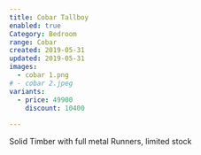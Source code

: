 ```yaml
---
title: Cobar Tallboy
enabled: true
Category: Bedroom
range: Cobar
created: 2019-05-31
updated: 2019-05-31
images:
  - cobar 1.png 
# - cobar 2.jpeg
variants:
  - price: 49900
    discount: 10400
  
---
```


Solid Timber with full metal Runners, limited stock